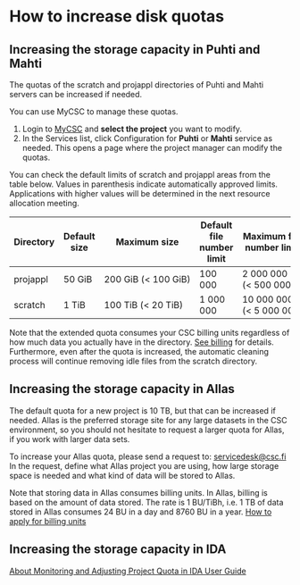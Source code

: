 # How to increase disk quotas

## Increasing the storage capacity in Puhti and Mahti

The quotas of the scratch and projappl directories of Puhti and Mahti servers can be
increased if needed.

You can use MyCSC to manage these quotas.

1. Login to [MyCSC](https://my.csc.fi) and **select the project** you want to
   modify.
1. In the Services list, click Configuration for **Puhti** or **Mahti** service as needed. This opens a page where the project manager can modify the quotas.

You can check the default limits of scratch and projappl areas from the table below. Values in parenthesis indicate automatically approved limits. Applications with higher values will be determined in the next resource allocation meeting.
  
| Directory | Default size | Maximum size | Default file number limit | Maximum file number limit |
|-----------|--------------|--------------|---------------------------|---------------------------|
| projappl  |   50 GiB     |  200&nbsp;GiB&nbsp;(<&nbsp;100&nbsp;GiB)    | 100 000                   | 2 000 000 (<&nbsp;500&nbsp;000)                 |
| scratch   |   1 TiB      |  100&nbsp;TiB&nbsp;(<&nbsp;20&nbsp;TiB)    | 1 000 000                 | 10 000 000 (<&nbsp;5&nbsp;000&nbsp;000)               |

Note that the extended quota consumes your CSC billing units regardless of how
much data you actually have in the directory. [See billing](billing.md) for
details. Furthermore, even after the quota is increased, the automatic cleaning
process will continue removing idle files from the scratch directory.

## Increasing the storage capacity in Allas

The default quota for a new project is 10 TB, but that can be increased if needed. Allas is the preferred storage site for 
any large datasets in the CSC environment, so you should not hesitate to request a larger quota for Allas, if you work with larger data sets.

To increase your Allas quota, please send a request to: servicedesk@csc.fi 
In the request, define what Allas project you are using, how large storage space is needed and what kind of data will be stored to Allas.

Note that storing data in Allas consumes billing units. In Allas, billing is based on the amount of data stored. The rate is 1 BU/TiBh, 
i.e. 1 TB of data stored in Allas consumes 24 BU in a day and 8760 BU in a year. [How to apply for billing units](how-to-apply-for-billing-units.md)

## Increasing the storage capacity in IDA

[About Monitoring and Adjusting Project Quota in IDA User Guide](https://www.fairdata.fi/en/user-guides/user-guide/#project-quota)
